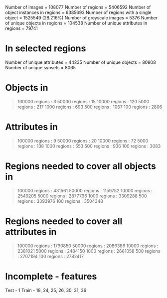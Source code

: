 Number of images = 108077
Number of regions = 5406592
Number of object instances in regions = 6385693
Number of regions with a single object = 1525549 (28.216%)
Number of greyscale images = 5376
Number of unique objects in regions = 104538
Number of unique attributes in regions = 79741

# In selected regions
Number of unique attributes = 44235
Number of unique objects = 80908
Number of unique synsets = 8065

# Objects in
> 100000  regions : 3
> 50000  regions : 15
> 10000  regions : 120
> 5000  regions : 217
> 1000  regions : 693
> 500  regions : 1067
> 100  regions : 2806

# Attributes in
> 100000  regions : 9
> 50000  regions : 20
> 10000  regions : 72
> 5000  regions : 138
> 1000  regions : 553
> 500  regions : 936
> 100  regions : 3083

# Regions needed to cover all objects in
> 100000  regions : 431561
> 50000  regions : 1159752
> 10000  regions : 2549205
> 5000  regions : 2877796
> 1000  regions : 3309288
> 500  regions : 3393976
> 100  regions : 3504348

# Regions needed to cover all attributes in
> 100000  regions : 1790850
> 50000  regions : 2086386
> 10000  regions : 2381021
> 5000  regions : 2484150
> 1000  regions : 2661058
> 500  regions : 2707194
> 100  regions : 2782417

# Incomplete - features
Test - 1
Train - 18, 24, 25, 26, 30, 31, 36
